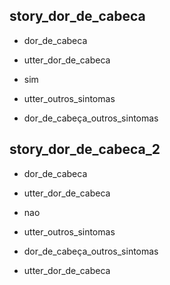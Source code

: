 ## story_dor_de_cabeca <!--- The name of the story. It is not mandatory, but useful for debugging. -->
  * dor_de_cabeca <!--- User input expressed as intent. In this case it represents users message 'Hello'. -->
   - utter_dor_de_cabeca <!--- The response of the chatbot expressed as an action. In this case it represents chatbot's response 'Hello, how can I help?' -->
  * sim
  - utter_outros_sintomas
  * dor_de_cabeça_outros_sintomas

## story_dor_de_cabeca_2 <!--- The name of the story. It is not mandatory, but useful for debugging. -->
  * dor_de_cabeca <!--- User input expressed as intent. In this case it represents users message 'Hello'. -->
   - utter_dor_de_cabeca <!--- The response of the chatbot expressed as an action. In this case it represents chatbot's response 'Hello, how can I help?' -->
  * nao
  - utter_outros_sintomas
  * dor_de_cabeça_outros_sintomas
  - utter_dor_de_cabeca
